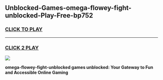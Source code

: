 
## Unblocked-Games-omega-flowey-fight-unblocked-Play-Free-bp752
<h3>
<a href="https://premium76.site?title=omega-flowey-fight-unblocked&ref=12A">CLICK TO PLAY</a></h3>
<hr>

<h3>
<a href="https://premium76.site?title=omega-flowey-fight-unblocked&ref=12A">CLICK 2 PLAY</a>
  
</h3>

<a href="https://premium76.site?title=omega-flowey-fight-unblocked&ref=12A"><img src="https://clearcache.store/games.png"></a>


**omega-flowey-fight-unblocked games unblocked: Your Gateway to Fun and Accessible Online Gaming**
